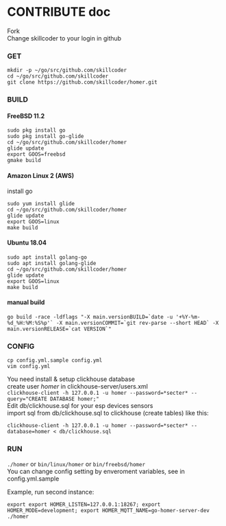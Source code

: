# CONTRIBUTE doc
 Fork  
 Change skillcoder to your login in github  
### GET
```
mkdir -p ~/go/src/github.com/skillcoder
cd ~/go/src/github.com/skillcoder
git clone https://github.com/skillcoder/homer.git
```

### BUILD
#### FreeBSD 11.2
```
sudo pkg install go
sudo pkg install go-glide
cd ~/go/src/github.com/skillcoder/homer
glide update
export GOOS=freebsd
gmake build
```
#### Amazon Linux 2 (AWS)
install go
```
sudo yum install glide
cd ~/go/src/github.com/skillcoder/homer
glide update
export GOOS=linux
make build
```
#### Ubuntu 18.04
```
sudo apt install golang-go
sudo apt install golang-glide
cd ~/go/src/github.com/skillcoder/homer
glide update
export GOOS=linux
make build
```
#### manual build
```
go build -race -ldflags "-X main.versionBUILD=`date -u '+%Y-%m-%d_%H:%M:%S%p'` -X main.versionCOMMIT=`git rev-parse --short HEAD` -X main.versionRELEASE=`cat VERSION`" 
```

### CONFIG
```
cp config.yml.sample config.yml
vim config.yml
```
You need install & setup clickhouse database  
create user *homer* in clickhouse-server/users.xml  
`clickhouse-client -h 127.0.0.1 -u homer --password=*secter* --query="CREATE DATABASE homer;"`  
Edit db/clickhouse.sql for your esp devices sensors  
import sql from db/clickhouse.sql to clickhouse (create tables) like this:  
```
clickhouse-client -h 127.0.0.1 -u homer --password=*secter* --database=homer < db/clickhouse.sql
```

### RUN
`./homer` or `bin/linux/homer` or `bin/freebsd/homer`  
You can change config setting by enveroment variables, see in config.yml.sample  

Example, run second instance:  
```
export export HOMER_LISTEN=127.0.0.1:18267; export HOMER_MODE=development; export HOMER_MQTT_NAME=go-homer-server-dev
./homer
```

